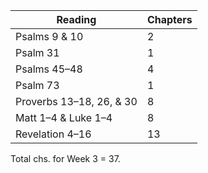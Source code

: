 ---
---

Reading | Chapters
--- | ---
Psalms 9 & 10 | 2
Psalm 31 | 1
Psalms 45–48 | 4
Psalm 73 | 1
Proverbs 13–18, 26, & 30 | 8
Matt 1–4 & Luke 1–4 | 8
Revelation 4–16 | 13

Total chs. for Week 3 = 37.
